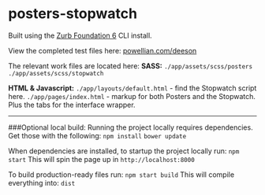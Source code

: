 # posters-stopwatch
Built using the [Zurb Foundation 6](http://foundation.zurb.com/sites/docs/) CLI install.

View the completed test files here: [powellian.com/deeson](http://powellian.com/deeson/)

The relevant work files are located here:
**SASS:**
`./app/assets/scss/posters`
`./app/assets/scss/stopwatch`

**HTML & Javascript:**
`./app/layouts/default.html` - find the Stopwatch script here.
`./app/pages/index.html` - markup for both Posters and the Stopwatch. Plus the tabs for the interface wrapper.

----------

###Optional local build:
Running the project locally requires dependencies. Get those with the following:
`npm install`
`bower update`

When dependencies are installed, to startup the project locally run:
`npm start`
This will spin the page up in `http://localhost:8000`

To build production-ready files run:
`npm start build`
This will compile everything into: `dist`